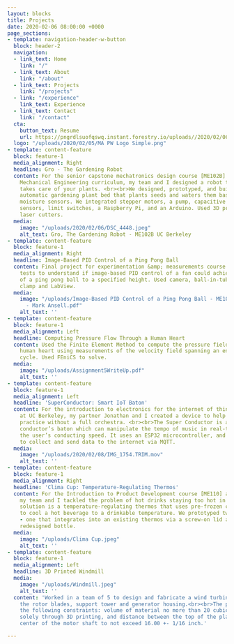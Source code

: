 ```yaml
---
layout: blocks
title: Projects
date: 2020-02-06 08:00:00 +0000
page_sections:
- template: navigation-header-w-button
  block: header-2
  navigation:
  - link_text: Home
    link: "/"
  - link_text: About
    link: "/about"
  - link_text: Projects
    link: "/projects"
  - link: "/experience"
    link_text: Experience
  - link_text: Contact
    link: "/contact"
  cta:
    button_text: Resume
    url: https://pngrdlsuofqswq.instant.forestry.io/uploads//2020/02/06/mark-ansell-resume-2019.pdf
  logo: "/uploads/2020/02/05/MA PW Logo Simple.png"
- template: content-feature
  block: feature-1
  media_alignment: Right
  headline: Gro - The Gardening Robot
  content: For the senior capstone mechatronics design course [ME102B] in UC Berkeley's
    Mechanical Engineering curriculum, my team and I designed a robot that autonomously
    takes care of your plants. <br><br>We designed, prototyped, and built an app-based
    automatic gardening plant bed that plants seeds and waters them based on soil
    moisture sensors. We integrated stepper motors, a pump, capacitive soil moisture
    sensors, limit switches, a Raspberry Pi, and an Arduino. Used 3D printers and
    laser cutters.
  media:
    image: "/uploads/2020/02/06/DSC_4448.jpeg"
    alt_text: Gro, The Gardening Robot - ME102B UC Berkeley
- template: content-feature
  block: feature-1
  media_alignment: Right
  headline: Image-Based PID Control of a Ping Pong Ball
  content: Final project for experimentation &amp; measurements course [ME103].<br><br>Performed
    tests to understand if image-based PID control of a fan could achieve descent
    of a ping pong ball to a specified height. Used camera, ball-in-tube setup, custom
    clamp and LabView.
  media:
    image: "/uploads/Image-Based PID Control of a Ping Pong Ball - ME103 Final Report
      - Mark Ansell.pdf"
    alt_text: ''
- template: content-feature
  block: feature-1
  media_alignment: Left
  headline: Computing Pressure Flow Through a Human Heart
  content: Used the Finite Element Method to compute the pressure field through a
    human heart using measurements of the velocity field spanning an entire cardiac
    cycle. Used FEniCS to solve.
  media:
    image: "/uploads/Assignment5WriteUp.pdf"
    alt_text: ''
- template: content-feature
  block: feature-1
  media_alignment: Left
  headline: 'SuperConductor: Smart IoT Baton'
  content: For the introduction to electronics for the internet of things course [EE49]
    at UC Berkeley, my partner Jonathan and I created a device to help conductors
    practice without a full orchestra. <br><br>The Super Conductor is an electronic
    conductor’s baton which can manipulate the tempo of music in real-time based on
    the user’s conducting speed. It uses an ESP32 microcontroller, and MPU9250 sensor
    to collect and send data to the internet via MQTT.
  media:
    image: "/uploads/2020/02/08/IMG_1754.TRIM.mov"
    alt_text: ''
- template: content-feature
  block: feature-1
  media_alignment: Right
  headline: 'Clima Cup: Temperature-Regulating Thermos'
  content: For the Introduction to Product Development course [ME110] at UC Berkeley,
    my team and I tackled the problem of hot drinks staying too hot in thermoses.<br><br>Our
    solution is a temperature-regulating thermos that uses pre-frozen cooling rods
    to cool a hot beverage to a drinkable temperature. We prototyped two variants
    - one that integrates into an existing thermos via a screw-on lid and a fully
    redesigned bottle.
  media:
    image: "/uploads/Clima Cup.jpeg"
    alt_text: ''
- template: content-feature
  block: feature-1
  media_alignment: Left
  headline: 3D Printed Windmill
  media:
    image: "/uploads/Windmill.jpeg"
    alt_text: ''
  content: 'Worked in a team of 5 to design and fabricate a wind turbine, which included
    the rotor blades, support tower and generator housing.<br><br>The professor specified
    the following constraints: volume of material no more than 20 cubic inches, fabrication
    solely through 3D printing, and distance between the top of the platform and the
    center of the motor shaft to not exceed 16.00 +- 1/16 inch.'

---
```

